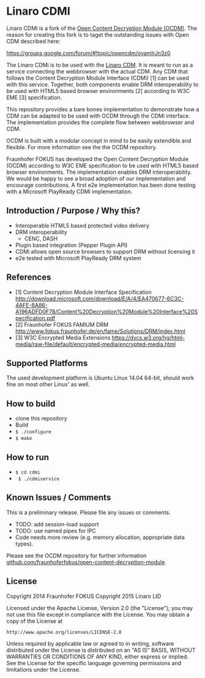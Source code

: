 # Linaro CDMI

Linaro CDMI is a fork of the [Open Content Decryption Module (OCDM)](https://github.com/fraunhoferfokus/open-content-decryption-module). The reason
for creating this fork is to taget the outstanding issues with Open CDM described here:

https://groups.google.com/forum/#!topic/opencdm/ovamIrJn3z0

The Linaro CDMi is to be used with the [Linaro CDM](https://github.com/kuscsik/linaro-cdm). It is meant to run as a service connecting the webbrowser with the actual CDM. Any CDM that follows the Content Decryption Module Interface (CDMi) [1] can be used with this service. Together, both components enable DRM interoperability to be used with HTML5 based browser environments [2] according to W3C EME [3] specification.

This repository provides a bare bones implementation to demonstrate how a CDM can be adapted to be used with OCDM through the CDMi interface. The implementation provides the complete flow between webbrowser and CDM.

OCDM is built with a modular concept in mind to be easily extendible and flexible. For more information see the the OCDM repository.

Fraunhofer FOKUS has developed the Open Content Decryption Module (OCDM) according to W3C EME specification to be used with HTML5 based browser environments. The implementation enables DRM interoperability. We would be happy to see a broad adoption of our implementation and encourage contributions. A first e2e implementation has been done testing with a Microsoft PlayReady CDMi implementation.

## Introduction / Purpose / Why this?

* Interoperable HTML5 based protected video delivery
* DRM interoperability
  * CENC, DASH
* Plugin based integration (Pepper Plugin API)
* CDMi allows open source browsers to support DRM without licensing it
* e2e tested with Microsoft PlayReady DRM system

## References

* [1] Content Decryption Module Interface Specification http://download.microsoft.com/download/E/A/4/EA470677-6C3C-4AFE-8A86-A196ADFD0F78/Content%20Decryption%20Module%20Interface%20Specification.pdf
* [2] Fraunhofer FOKUS FAMIUM DRM http://www.fokus.fraunhofer.de/en/fame/Solutions/DRM/index.html
* [3] W3C Encrypted Media Extensions https://dvcs.w3.org/hg/html-media/raw-file/default/encrypted-media/encrypted-media.html

## Supported Platforms

The used development platform is Ubuntu Linux 14.04 64-bit, should work fine on most other Linux' as well.

## How to build

* clone this repository
* Build
 * ```$ ./configure```
 * ```$ make```

## How to run

*  ```$ cd cdmi```
* ``` $ ./cdmiservice```

## Known Issues / Comments

This is a preliminary release. Please file any issues or comments.

* TODO: add session-load support
* TODO: use named pipes for IPC
* Code needs more review (e.g. memory allocation, appropriate data types).

Please see the OCDM repository for further information [github.com/fraunhoferfokus/open-content-decryption-module](https://github.com/fraunhoferfokus/open-content-decryption-module).

## License

Copyright 2014 Fraunhofer FOKUS
Copyright 2015 Linaro LtD

Licensed under the Apache License, Version 2.0 (the "License");
you may not use this file except in compliance with the License.
You may obtain a copy of the License at

    http://www.apache.org/licenses/LICENSE-2.0

Unless required by applicable law or agreed to in writing, software
distributed under the License is distributed on an "AS IS" BASIS,
WITHOUT WARRANTIES OR CONDITIONS OF ANY KIND, either express or implied.
See the License for the specific language governing permissions and
limitations under the License.
